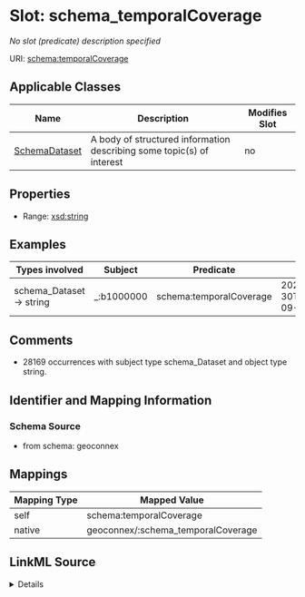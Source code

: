 

# Slot: schema_temporalCoverage


_No slot (predicate) description specified_





URI: [schema:temporalCoverage](https://schema.org/temporalCoverage)



<!-- no inheritance hierarchy -->





## Applicable Classes

| Name | Description | Modifies Slot |
| --- | --- | --- |
| [SchemaDataset](../classes/SchemaDataset.md) | A body of structured information describing some topic(s) of interest |  no  |







## Properties

* Range: [xsd:string](xsd:string)






## Examples

| Types involved | Subject | Predicate | Object |
| --- | --- | --- | --- |
| schema_Dataset → string | _:b1000000 | schema:temporalCoverage | 2024-08-30T10:00:00Z/2024-09-09T18:00:00Z |


## Comments

* 28169 occurrences with subject type schema_Dataset and object type string.

## Identifier and Mapping Information







### Schema Source


* from schema: geoconnex




## Mappings

| Mapping Type | Mapped Value |
| ---  | ---  |
| self | schema:temporalCoverage |
| native | geoconnex/:schema_temporalCoverage |




## LinkML Source

<details>
```yaml
name: schema_temporalCoverage
description: No slot (predicate) description specified
comments:
- 28169 occurrences with subject type schema_Dataset and object type string.
examples:
- description: schema_Dataset → string
  object:
    example_object: 2024-08-30T10:00:00Z/2024-09-09T18:00:00Z
    example_predicate: schema:temporalCoverage
    example_subject: _:b1000000
from_schema: geoconnex
rank: 1000
slot_uri: schema:temporalCoverage
alias: schema_temporalCoverage
domain_of:
- schema_Dataset
range: string

```
</details>
